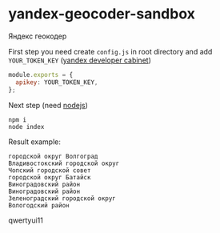 # yandex-geocoder-sandbox
Яндекс геокодер

First step you need create `config.js` in root directory and add `YOUR_TOKEN_KEY` ([yandex developer cabinet](https://developer.tech.yandex.ru/))
```javascript
module.exports = {
  apikey: YOUR_TOKEN_KEY,
};
```
Next step (need [nodejs](https://nodejs.org/en/))
```
npm i
node index
```

Result example:

```
городской округ Волгоград
Владивостокский городской округ
Чопский городской совет
городской округ Батайск
Виноградовский район
Виноградовский район
Зеленоградский городской округ
Вологодский район
```

qwertyui11
